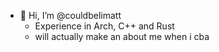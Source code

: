 - 👋 Hi, I’m @couldbelimatt
  - Experience in Arch, C++ and Rust
  - will actually make an about me when i cba
